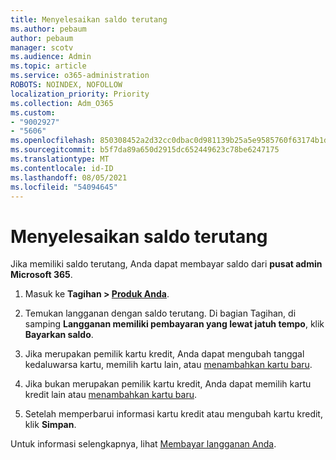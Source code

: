 ```yaml
---
title: Menyelesaikan saldo terutang
ms.author: pebaum
author: pebaum
manager: scotv
ms.audience: Admin
ms.topic: article
ms.service: o365-administration
ROBOTS: NOINDEX, NOFOLLOW
localization_priority: Priority
ms.collection: Adm_O365
ms.custom:
- "9002927"
- "5606"
ms.openlocfilehash: 850308452a2d32cc0dbac0d981139b25a5e9585760f63174b1db37adfe0150a0
ms.sourcegitcommit: b5f7da89a650d2915dc652449623c78be6247175
ms.translationtype: MT
ms.contentlocale: id-ID
ms.lasthandoff: 08/05/2021
ms.locfileid: "54094645"
---
```

# <a name="settle-an-outstanding-balance"></a>Menyelesaikan saldo terutang

Jika memiliki saldo terutang, Anda dapat membayar saldo dari **pusat admin Microsoft 365**.

1. Masuk ke **Tagihan > [Produk Anda](https://go.microsoft.com/fwlink/p/?linkid=842054)**.

2. Temukan langganan dengan saldo terutang. Di bagian Tagihan, di samping **Langganan memiliki pembayaran yang lewat jatuh tempo**, klik **Bayarkan saldo**.

3. Jika merupakan pemilik kartu kredit, Anda dapat mengubah tanggal kedaluwarsa kartu, memilih kartu lain, atau [menambahkan kartu baru](https://docs.microsoft.com/microsoft-365/commerce/billing-and-payments/manage-payment-methods?view=o365-worldwide).

4. Jika bukan merupakan pemilik kartu kredit, Anda dapat memilih kartu kredit lain atau [menambahkan kartu baru](https://docs.microsoft.com/microsoft-365/commerce/billing-and-payments/manage-payment-methods?view=o365-worldwide).

5. Setelah memperbarui informasi kartu kredit atau mengubah kartu kredit, klik **Simpan**.

Untuk informasi selengkapnya, lihat [Membayar langganan Anda](https://docs.microsoft.com/microsoft-365/commerce/billing-and-payments/pay-for-your-subscription?view=o365-worldwide).
